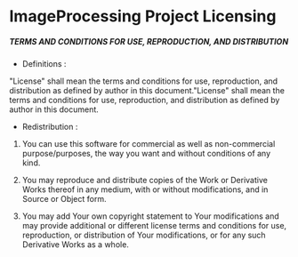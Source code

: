 # ImageProcessing Project Licensing

##### TERMS AND CONDITIONS FOR USE, REPRODUCTION, AND DISTRIBUTION

 - Definitions : 
 
 "License" shall mean the terms and conditions for use, reproduction, and distribution as defined by author in this document."License" shall mean the terms and conditions for use, reproduction, and distribution as defined by author in this document.

 - Redistribution :  
 
 1. You can use this software for commercial as well as non-commercial purpose/purposes, the way you want and without conditions of any kind.
 2. You may reproduce and distribute copies of the
        Work or Derivative Works thereof in any medium, with or without
        modifications, and in Source or Object form.
        
 3.  You may add Your own copyright statement to Your modifications and
          may provide additional or different license terms and conditions
          for use, reproduction, or distribution of Your modifications, or
          for any such Derivative Works as a whole.

 

